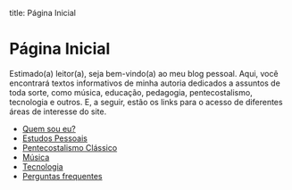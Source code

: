 title: Página Inicial

# Página Inicial

Estimado(a) leitor(a), seja bem-vindo(a) ao meu blog pessoal. Aqui, você encontrará textos informativos de minha autoria dedicados a assuntos de toda sorte, como música, educação, pedagogia, pentecostalismo, tecnologia e outros. E, a seguir, estão os links para o acesso de diferentes áreas de interesse do site.

- [Quem sou eu?](./quem-sou-eu/)
- [Estudos Pessoais](./estudos-pessoais/)
- [Pentecostalismo Clássico](./pentecostalismo-classico/)
- [Música](./musica/)
- [Tecnologia](./404/)
- [Perguntas frequentes](./faq/)
